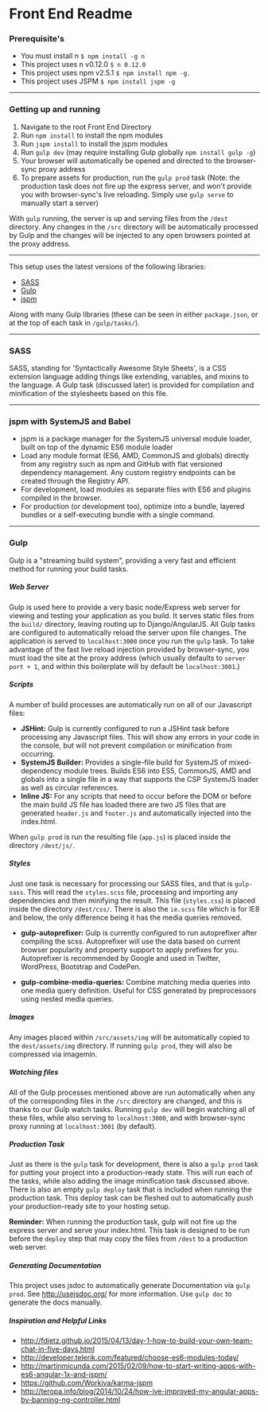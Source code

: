 Front End Readme
=====================================

### Prerequisite's

- You must install n `$ npm install -g n`
- This project uses n v0.12.0 `$ n 0.12.0`
- This project uses npm v2.5.1 `$ npm install npm -g.`
- This project uses JSPM `$ npm install jspm -g`

---

### Getting up and running

1. Navigate to the root Front End Directory
2. Run `npm install` to install the npm modules
3. Run `jspm install` to install the jspm modules
4. Run `gulp dev` (may require installing Gulp globally `npm install gulp -g`)
5. Your browser will automatically be opened and directed to the browser-sync proxy address
6. To prepare assets for production, run the `gulp prod` task (Note: the production task does not fire up the express server, and won't provide you with browser-sync's live reloading. Simply use `gulp serve` to manually start a server)

With `gulp` running, the server is up and serving files from the `/dest` directory. Any changes in the `/src` directory will be automatically processed by Gulp and the changes will be injected to any open browsers pointed at the proxy address.

---

This setup uses the latest versions of the following libraries:

- [SASS](http://sass-lang.com/)
- [Gulp](http://gulpjs.com/)
- [jspm](http://jspm.io/)

Along with many Gulp libraries (these can be seen in either `package.json`, or at the top of each task in `/gulp/tasks/`).

---

### SASS

SASS, standing for 'Syntactically Awesome Style Sheets', is a CSS extension language adding things like extending, variables, and mixins to the language. A Gulp task (discussed later) is provided for compilation and minification of the stylesheets based on this file.

---

### jspm with SystemJS and Babel

- jspm is a package manager for the SystemJS universal module loader, built on top of the dynamic ES6 module loader
- Load any module format (ES6, AMD, CommonJS and globals) directly from any registry such as npm and GitHub with flat versioned dependency management. Any custom registry endpoints can be created through the Registry API.
- For development, load modules as separate files with ES6 and plugins compiled in the browser.
- For production (or development too), optimize into a bundle, layered bundles or a self-executing bundle with a single command.

---

### Gulp

Gulp is a "streaming build system", providing a very fast and efficient method for running your build tasks.

##### Web Server

Gulp is used here to provide a very basic node/Express web server for viewing and testing your application as you build. It serves static files from the `build/` directory, leaving routing up to Django/AngularJS. All Gulp tasks are configured to automatically reload the server upon file changes. The application is served to `localhost:3000` once you run the `gulp` task. To take advantage of the fast live reload injection provided by browser-sync, you must load the site at the proxy address (which usually defaults to `server port + 1`, and within this boilerplate will by default be `localhost:3001`.)

##### Scripts

A number of build processes are automatically run on all of our Javascript files:

- **JSHint:** Gulp is currently configured to run a JSHint task before processing any Javascript files. This will show any errors in your code in the console, but will not prevent compilation or minification from occurring.
- **SystemJS Builder:** Provides a single-file build for SystemJS of mixed-dependency module trees. Builds ES6 into ES5, CommonJS, AMD and globals into a single file in a way that supports the CSP SystemJS loader as well as circular references.
- **Inline JS:** For any scripts that need to occur before the DOM or before the main build JS file has loaded there are two JS files that are generated `header.js` and `footer.js` and automatically injected into the index.html.

When `gulp prod` is run the resulting file (`app.js`) is placed inside the directory `/dest/js/`.



##### Styles

Just one task is necessary for processing our SASS files, and that is `gulp-sass`. This will read the `styles.scss` file, processing and importing any dependencies and then minifying the result. This file (`styles.css`) is placed inside the directory `/dest/css/`. There is also the `ie.scss` file which is for IE8 and below, the only difference being it has the media queries removed.

- **gulp-autoprefixer:** Gulp is currently configured to run autoprefixer after compiling the scss.  Autoprefixer will use the data based on current browser popularity and property support to apply prefixes for you. Autoprefixer is recommended by Google and used in Twitter, WordPress, Bootstrap and CodePen.

- **gulp-combine-media-queries:** Combine matching media queries into one media query definition. Useful for CSS generated by preprocessors using nested media queries.

##### Images

Any images placed within `/src/assets/img` will be automatically copied to the `dest/assets/img` directory. If running `gulp prod`, they will also be compressed via imagemin.

##### Watching files

All of the Gulp processes mentioned above are run automatically when any of the corresponding files in the `/src` directory are changed, and this is thanks to our Gulp watch tasks. Running `gulp dev` will begin watching all of these files, while also serving to `localhost:3000`, and with browser-sync proxy running at `localhost:3001` (by default).

##### Production Task

Just as there is the `gulp` task for development, there is also a `gulp prod` task for putting your project into a production-ready state. This will run each of the tasks, while also adding the image minification task discussed above. There is also an empty `gulp deploy` task that is included when running the production task. This deploy task can be fleshed out to automatically push your production-ready site to your hosting setup.

**Reminder:** When running the production task, gulp will not fire up the express server and serve your index.html. This task is designed to be run before the `deploy` step that may copy the files from `/dest` to a production web server.


##### Generating Documentation

This project uses jsdoc to automatically generate Documentation via `gulp prod`. See http://usejsdoc.org/ for more information. Use `gulp doc` to generate the docs manually.

##### Inspiration and Helpful Links

- http://fdietz.github.io/2015/04/13/day-1-how-to-build-your-own-team-chat-in-five-days.html
- http://developer.telerik.com/featured/choose-es6-modules-today/
- http://martinmicunda.com/2015/02/09/how-to-start-writing-apps-with-es6-angular-1x-and-jspm/
- https://github.com/Workiva/karma-jspm
- http://teropa.info/blog/2014/10/24/how-ive-improved-my-angular-apps-by-banning-ng-controller.html